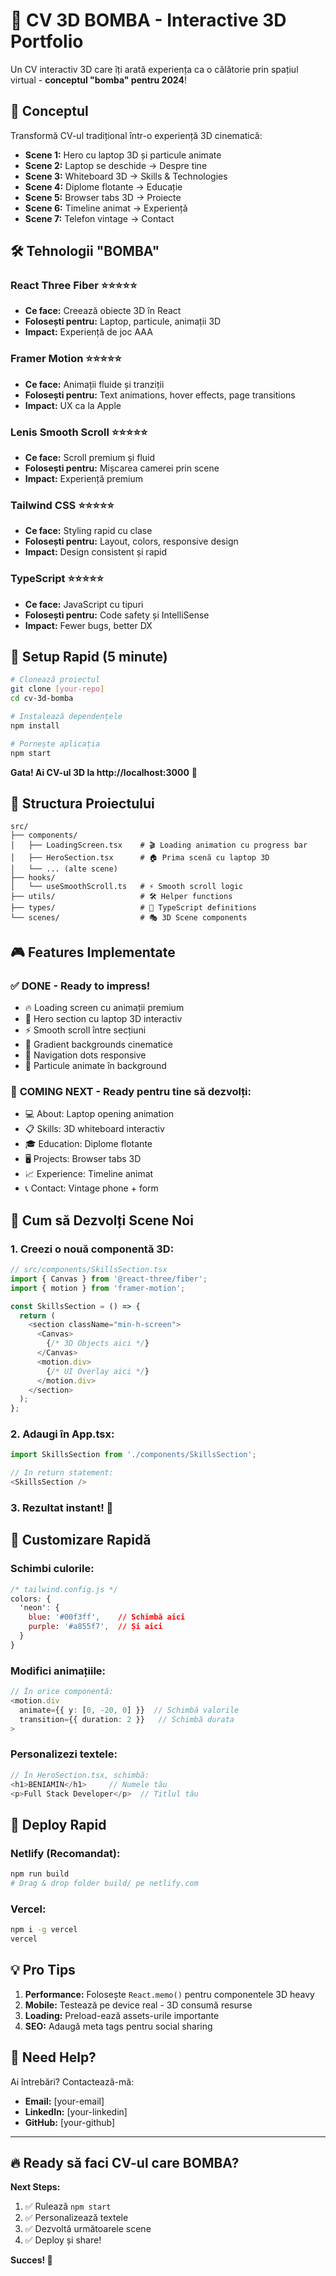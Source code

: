# 🚀 CV 3D BOMBA - Interactive 3D Portfolio

Un CV interactiv 3D care îți arată experiența ca o călătorie prin spațiul virtual - **conceptul "bomba" pentru 2024**!

## 🎯 Conceptul

Transformă CV-ul tradițional într-o experiență 3D cinematică:
- **Scene 1:** Hero cu laptop 3D și particule animate
- **Scene 2:** Laptop se deschide → Despre tine
- **Scene 3:** Whiteboard 3D → Skills & Technologies  
- **Scene 4:** Diplome flotante → Educație
- **Scene 5:** Browser tabs 3D → Proiecte
- **Scene 6:** Timeline animat → Experiență  
- **Scene 7:** Telefon vintage → Contact

## 🛠 Tehnologii "BOMBA"

### **React Three Fiber** ⭐⭐⭐⭐⭐
- **Ce face:** Creează obiecte 3D în React
- **Folosești pentru:** Laptop, particule, animații 3D
- **Impact:** Experiență de joc AAA

### **Framer Motion** ⭐⭐⭐⭐⭐  
- **Ce face:** Animații fluide și tranziții
- **Folosești pentru:** Text animations, hover effects, page transitions
- **Impact:** UX ca la Apple

### **Lenis Smooth Scroll** ⭐⭐⭐⭐⭐
- **Ce face:** Scroll premium și fluid
- **Folosești pentru:** Mișcarea camerei prin scene
- **Impact:** Experiență premium

### **Tailwind CSS** ⭐⭐⭐⭐⭐
- **Ce face:** Styling rapid cu clase
- **Folosești pentru:** Layout, colors, responsive design
- **Impact:** Design consistent și rapid

### **TypeScript** ⭐⭐⭐⭐⭐
- **Ce face:** JavaScript cu tipuri
- **Folosești pentru:** Code safety și IntelliSense
- **Impact:** Fewer bugs, better DX

## 🏁 Setup Rapid (5 minute)

```bash
# Clonează proiectul
git clone [your-repo]
cd cv-3d-bomba

# Instalează dependențele
npm install

# Pornește aplicația
npm start
```

**Gata! Ai CV-ul 3D la http://localhost:3000** 🎉

## 📁 Structura Proiectului

```
src/
├── components/
│   ├── LoadingScreen.tsx    # 🎬 Loading animation cu progress bar
│   ├── HeroSection.tsx      # 🏠 Prima scenă cu laptop 3D
│   └── ... (alte scene)
├── hooks/
│   └── useSmoothScroll.ts   # ⚡ Smooth scroll logic
├── utils/                   # 🛠 Helper functions
├── types/                   # 📝 TypeScript definitions
└── scenes/                  # 🎭 3D Scene components
```

## 🎮 Features Implementate

### ✅ **DONE - Ready to impress!**
- 🔥 Loading screen cu animații premium
- 🚀 Hero section cu laptop 3D interactiv
- ⚡ Smooth scroll între secțiuni
- 🎨 Gradient backgrounds cinematice
- 📱 Navigation dots responsive
- 🌟 Particule animate în background

### 🔮 **COMING NEXT - Ready pentru tine să dezvolți:**
- 💻 About: Laptop opening animation
- 📋 Skills: 3D whiteboard interactiv
- 🎓 Education: Diplome flotante
- 🖥 Projects: Browser tabs 3D
- 📈 Experience: Timeline animat
- 📞 Contact: Vintage phone + form

## 🔧 Cum să Dezvolți Scene Noi

### 1. **Creezi o nouă componentă 3D:**
```typescript
// src/components/SkillsSection.tsx
import { Canvas } from '@react-three/fiber';
import { motion } from 'framer-motion';

const SkillsSection = () => {
  return (
    <section className="min-h-screen">
      <Canvas>
        {/* 3D Objects aici */}
      </Canvas>
      <motion.div>
        {/* UI Overlay aici */}
      </motion.div>
    </section>
  );
};
```

### 2. **Adaugi în App.tsx:**
```typescript
import SkillsSection from './components/SkillsSection';

// In return statement:
<SkillsSection />
```

### 3. **Rezultat instant!** 🎉

## 🎨 Customizare Rapidă

### **Schimbi culorile:**
```css
/* tailwind.config.js */
colors: {
  'neon': {
    blue: '#00f3ff',    // Schimbă aici
    purple: '#a855f7',  // Și aici
  }
}
```

### **Modifici animațiile:**
```typescript
// În orice componentă:
<motion.div
  animate={{ y: [0, -20, 0] }}  // Schimbă valorile
  transition={{ duration: 2 }}   // Schimbă durata
>
```

### **Personalizezi textele:**
```typescript
// În HeroSection.tsx, schimbă:
<h1>BENIAMIN</h1>     // Numele tău
<p>Full Stack Developer</p>  // Titlul tău
```

## 🚀 Deploy Rapid

### **Netlify (Recomandat):**
```bash
npm run build
# Drag & drop folder build/ pe netlify.com
```

### **Vercel:**
```bash
npm i -g vercel
vercel
```

## 💡 Pro Tips

1. **Performance:** Folosește `React.memo()` pentru componentele 3D heavy
2. **Mobile:** Testează pe device real - 3D consumă resurse
3. **Loading:** Preload-ează assets-urile importante
4. **SEO:** Adaugă meta tags pentru social sharing

## 🤝 Need Help?

Ai întrebări? Contactează-mă:
- **Email:** [your-email]
- **LinkedIn:** [your-linkedin]
- **GitHub:** [your-github]

---

## 🔥 **Ready să faci CV-ul care BOMBA?**

**Next Steps:**
1. ✅ Rulează `npm start`
2. ✅ Personalizează textele
3. ✅ Dezvoltă următoarele scene
4. ✅ Deploy și share!

**Succes! 🚀**
